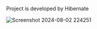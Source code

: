 Project is developed by Hibernate

![Screenshot 2024-08-02 224251](https://github.com/user-attachments/assets/2b797908-fd61-45ce-bf65-3ba19f548ee4)
